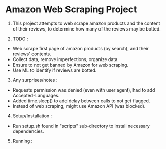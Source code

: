 # Amazon Web Scraping Project

1. This project attempts to web scrape amazon products and the content of their reviews, to determine how many of the reviews may be botted.

2. TODO :

- Web scrape first page of amazon products (by search), and their reviews' contents.
- Collect data, remove imperfections, organize data.
- Ensure to not get banned by Amazon for web scraping.
- Use ML to identify if reviews are botted.

3. Any surprises/notes :

- Requests permission was denied (even with user agent), had to add Accepted-Languages.
- Added time.sleep() to add delay between calls to not get flagged.
- Instead of web scraping, might use Amazon API (was blocked).

4. Setup/Installation :

- Run setup.sh found in "scripts" sub-directory to install necessary dependencies.

5. Running :
